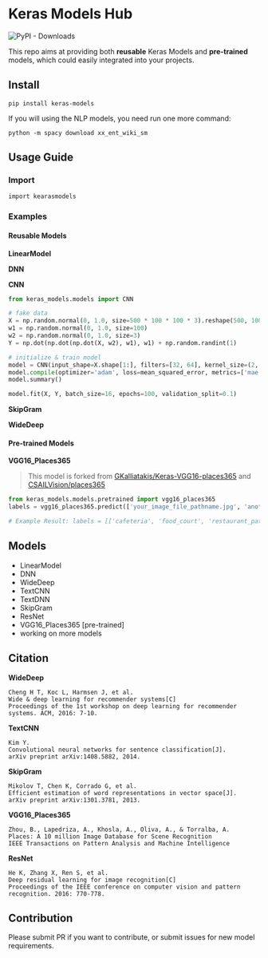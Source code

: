 # Keras Models Hub

![PyPI - Downloads](https://img.shields.io/pypi/dm/keras-models?label=PyPI)

This repo aims at providing both **reusable** Keras Models and **pre-trained** models, which could easily integrated into your projects.

## Install

```shell
pip install keras-models
```

If you will using the NLP models, you need run one more command:
```shell
python -m spacy download xx_ent_wiki_sm
```

## Usage Guide

### Import

```
import kearasmodels
```


### Examples

#### Reusable Models

__LinearModel__

__DNN__

__CNN__

```python
from keras_models.models import CNN

# fake data
X = np.random.normal(0, 1.0, size=500 * 100 * 100 * 3).reshape(500, 100, 100, 3)
w1 = np.random.normal(0, 1.0, size=100)
w2 = np.random.normal(0, 1.0, size=3)
Y = np.dot(np.dot(np.dot(X, w2), w1), w1) + np.random.randint(1)

# initialize & train model
model = CNN(input_shape=X.shape[1:], filters=[32, 64], kernel_size=(2, 2), pool_size=(3, 3), padding='same', r_dropout=0.25, num_classes=1)
model.compile(optimizer='adam', loss=mean_squared_error, metrics=['mae', 'mse'])
model.summary()

model.fit(X, Y, batch_size=16, epochs=100, validation_split=0.1)
```

__SkipGram__

__WideDeep__

#### Pre-trained Models

__VGG16_Places365__
> This model is forked from [GKalliatakis/Keras-VGG16-places365](https://github.com/GKalliatakis/Keras-VGG16-places365) and [CSAILVision/places365](https://github.com/CSAILVision/places365)

```python
from keras_models.models.pretrained import vgg16_places365
labels = vgg16_places365.predict(['your_image_file_pathname.jpg', 'another.jpg'], n_top=3)

# Example Result: labels = [['cafeteria', 'food_court', 'restaurant_patio'], ['beach', 'sand']]
```


## Models

- LinearModel
- DNN
- WideDeep
- TextCNN
- TextDNN
- SkipGram
- ResNet
- VGG16_Places365 [pre-trained]
- working on more models

## Citation

__WideDeep__

```
Cheng H T, Koc L, Harmsen J, et al. 
Wide & deep learning for recommender systems[C]
Proceedings of the 1st workshop on deep learning for recommender systems. ACM, 2016: 7-10.
```

__TextCNN__

```
Kim Y. 
Convolutional neural networks for sentence classification[J]. 
arXiv preprint arXiv:1408.5882, 2014.
```

__SkipGram__

```
Mikolov T, Chen K, Corrado G, et al. 
Efficient estimation of word representations in vector space[J]. 
arXiv preprint arXiv:1301.3781, 2013.
```


__VGG16_Places365__
```
Zhou, B., Lapedriza, A., Khosla, A., Oliva, A., & Torralba, A.
Places: A 10 million Image Database for Scene Recognition
IEEE Transactions on Pattern Analysis and Machine Intelligence
```

__ResNet__
```
He K, Zhang X, Ren S, et al. 
Deep residual learning for image recognition[C]
Proceedings of the IEEE conference on computer vision and pattern recognition. 2016: 770-778.

```

## Contribution

Please submit PR if you want to contribute, or submit issues for new model requirements.

